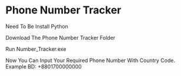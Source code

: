 # Phone Number Tracker

Need To Be Install Python

Download The Phone Number Tracker Folder

Run Number_Tracker.exe

Now You Can Input Your Required Phone Number With Country Code. Example BD: +8801700000000

